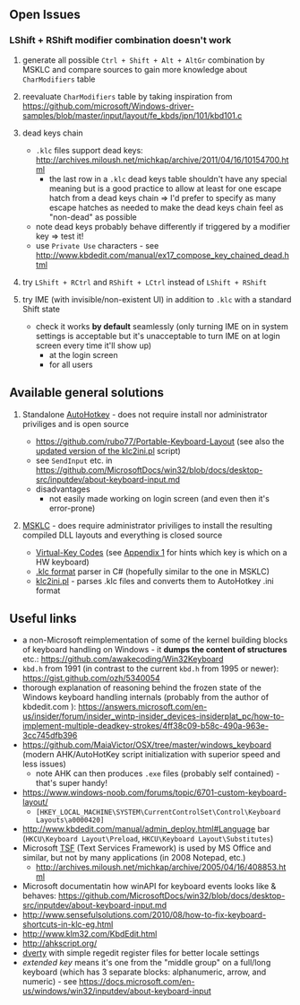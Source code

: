 ## Open Issues

### LShift + RShift modifier combination doesn't work

1. generate all possible `Ctrl + Shift + Alt + AltGr` combination by MSKLC and compare sources to gain more knowledge about `CharModifiers` table

1. reevaluate `CharModifiers` table by taking inspiration from https://github.com/microsoft/Windows-driver-samples/blob/master/input/layout/fe_kbds/jpn/101/kbd101.c

1. dead keys chain
    - `.klc` files support dead keys: http://archives.miloush.net/michkap/archive/2011/04/16/10154700.html
        - the last row in a `.klc` dead keys table shouldn't have any special meaning but is a good practice to allow at least for one escape hatch from a dead keys chain => I'd prefer to specify as many escape hatches as needed to make the dead keys chain feel as "non-dead" as possible
    - note dead keys probably behave differently if triggered by a modifier key => test it!
    - use `Private Use` characters - see http://www.kbdedit.com/manual/ex17_compose_key_chained_dead.html

1. try `LShift + RCtrl` and `RShift + LCtrl` instead of `LShift + RShift`

1. try IME (with invisible/non-existent UI) in addition to `.klc` with a standard Shift state
    - check it works **by default** seamlessly (only turning IME on in system settings is acceptable but it's unacceptable to turn IME on at login screen every time it'll show up)
        - at the login screen
        - for all users

## Available general solutions

1. Standalone [AutoHotkey](https://github.com/Lexikos/AutoHotkey_L ) - does not require install nor administrator priviliges and is open source

    * https://github.com/rubo77/Portable-Keyboard-Layout (see also the [updated version of the klc2ini.pl](https://github.com/amire80/msklc_reader ) script)
    * see `SendInput` etc. in https://github.com/MicrosoftDocs/win32/blob/docs/desktop-src/inputdev/about-keyboard-input.md
    * disadvantages
        * not easily made working on login screen (and even then it's error-prone)

1. [MSKLC](https://www.microsoft.com/en-us/download/details.aspx?id=22339 ) - does require administrator priviliges to install the resulting compiled DLL layouts and everything is closed source

    * [Virtual-Key Codes](https://msdn.microsoft.com/en-us/library/windows/desktop/dd375731(v=vs.85).aspx ) (see [Appendix 1](https://reactos.org/wiki/Create_a_keyboard_layout ) for hints which key is which on a HW keyboard)
    * [.klc format](https://pastebin.com/UXc1ub4V ) parser in C# (hopefully similar to the one in MSKLC)
    * [klc2ini.pl](https://github.com/amire80/msklc_reader ) - parses .klc files and converts them to AutoHotkey .ini format


## Useful links

* a non-Microsoft reimplementation of some of the kernel building blocks of keyboard handling on Windows - it **dumps the content of structures** etc.: https://github.com/awakecoding/Win32Keyboard
* `kbd.h` from 1991 (in contrast to the current `kbd.h` from 1995 or newer): https://gist.github.com/ozh/5340054
* thorough explanation of reasoning behind the frozen state of the Windows keyboard handling internals (probably from the author of kbdedit.com ): https://answers.microsoft.com/en-us/insider/forum/insider_wintp-insider_devices-insiderplat_pc/how-to-implement-multiple-deadkey-strokes/4ff38c09-b58c-490a-963e-3cc745dfb396
* https://github.com/MaiaVictor/OSX/tree/master/windows_keyboard (modern AHK/AutoHotKey script initialization with superior speed and less issues)
    * note AHK can then produces `.exe` files (probably self contained) - that's super handy!
* https://www.windows-noob.com/forums/topic/6701-custom-keyboard-layout/
    * `[HKEY_LOCAL_MACHINE\SYSTEM\CurrentControlSet\Control\Keyboard Layouts\a0000420]`
* http://www.kbdedit.com/manual/admin_deploy.html#Language bar (`HKCU\Keyboard Layout\Preload`, `HKCU\Keyboard Layout\Substitutes`)
* Microsoft [TSF](https://msdn.microsoft.com/de-de/library/windows/desktop/ms538086(v=vs.85).aspx ) (Text Services Framework) is used by MS Office and similar, but not by many applications (in 2008 Notepad, etc.)
    * http://archives.miloush.net/michkap/archive/2005/04/16/408853.html
* Microsoft documentatin how winAPI for keyboard events looks like & behaves: https://github.com/MicrosoftDocs/win32/blob/docs/desktop-src/inputdev/about-keyboard-input.md
* http://www.sensefulsolutions.com/2010/08/how-to-fix-keyboard-shortcuts-in-klc-eg.html
* http://www.klm32.com/KbdEdit.html
* http://ahkscript.org/
* [dverty](https://github.com/chid/dvorak-qwerty/tree/master/dverty ) with simple regedit register files for better locale settings
* *extended key* means it's one from the "middle group" on a full/long keyboard (which has 3 separate blocks: alphanumeric, arrow, and numeric) - see https://docs.microsoft.com/en-us/windows/win32/inputdev/about-keyboard-input
